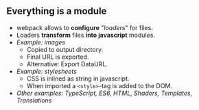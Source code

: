 ## Everything is a module

* webpack allows to **configure** "*loaders*" for files.
* Loaders **transform** files **into javascript** modules.
* *Example: images*
  * Copied to output directory.
  * Final URL is exported.
  * Alternative: Export DataURL.
* *Example: stylesheets*
  * CSS is inlined as string in javascript.
  * When imported a `<style>`-tag is added to the DOM.
* *Other examples: TypeScript, ES6, HTML, Shaders, Templates, Translations*